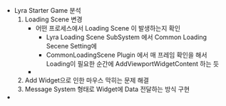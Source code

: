 - Lyra Starter Game 분석
  1. Loading Scene 변경
     - 어떤 프로세스에서 Loading Scene 이 발생하는지 확인 
       - Lyra Loading Scene SubSystem 에서 Common Loading Secene Setting에 
       - CommonLoadingScene Plugin 에서 매 프레임 확인을 해서 Loading이 필요한 순간에 AddViewportWidgetContent 하는 듯 
     -  
  1. Add Widget으로 인한 마우스 막히는 문제 해결 
  2. Message System 형태로 Widget에 Data 전달하는 방식 구현 
- 